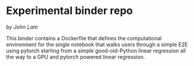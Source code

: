 # Experimental binder repo
*by John Lam*

This binder contains a Dockerfile that defines the computational environment for the 
single notebook that walks users through a simple E2E using pytorch starting from
a simple good-old-Python linear regression all the way to a GPU and pytorch powered
linear regression.